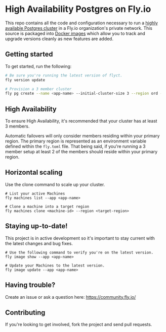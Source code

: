 
# High Availability Postgres on Fly.io
This repo contains all the code and configuration necessary to run a [highly available Postgres cluster](https://fly.io/docs/postgres/) in a Fly.io organization's private network. This source is packaged into [Docker images](https://hub.docker.com/r/flyio/postgres-flex/tags) which allow you to track and upgrade versions cleanly as new features are added.


## Getting started

To get started, run the following:
```bash
# Be sure you're running the latest version of flyct.
fly version update

# Provision a 3 member cluster
fly pg create --name <app-name> --initial-cluster-size 3 --region ord --repmgr 
```

## High Availability
To ensure High Availability, it's recommended that your cluster has at least 3 members. 

Automatic failovers will only consider members residing within your primary region.  The primary region is represented as an environment variable defined within the `fly.toml` file.  That being said, if you're running a 3 member setup at least 2 of the members should reside within your primary region. 

## Horizontal scaling
Use the clone command to scale up your cluster.
```
# List your active Machines
fly machines list --app <app-name>

# Clone a machine into a target region
fly machines clone <machine-id> --region <target-region>
```

## Staying up-to-date!
This project is in active development so it's important to stay current with the latest changes and bug fixes. 

```
# Use the following command to verify you're on the latest version.
fly image show --app <app-name>

# Update your Machines to the latest version.
fly image update --app <app-name>

```

## Having trouble?
Create an issue or ask a question here: https://community.fly.io/

## Contributing
If you're looking to get involved, fork the project and send pull requests.

